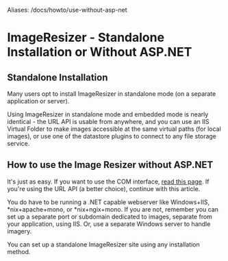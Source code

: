 Aliases: /docs/howto/use-without-asp-net

# ImageResizer - Standalone Installation or Without ASP.NET

## Standalone Installation

Many users opt to install ImageResizer in standalone mode (on a separate application or server). 

Using ImageResizer in standalone mode and embedded mode is nearly identical - the URL API is usable from anywhere, and you can use an IIS Virtual Folder to make images accessible at the same virtual paths (for local images), or use one of the datastore plugins to connect to any file storage service.


## How to use the Image Resizer without ASP.NET

It's just as easy. If you want to use the COM interface, [read this page](/docs/howto/use-from-com). If you're using the URL API (a better choice), continue with this article.

You do have to be running a .NET capable webserver like Windows+IIS, \*nix+apache+mono, or \*nix+ngix+mono. If you are not, remember you can set up a separate port or subdomain dedicated to images, separate from your application, using IIS. Or, use a separate Windows server to handle imagery.

You can set up a standalone ImageResizer site using any installation method.
